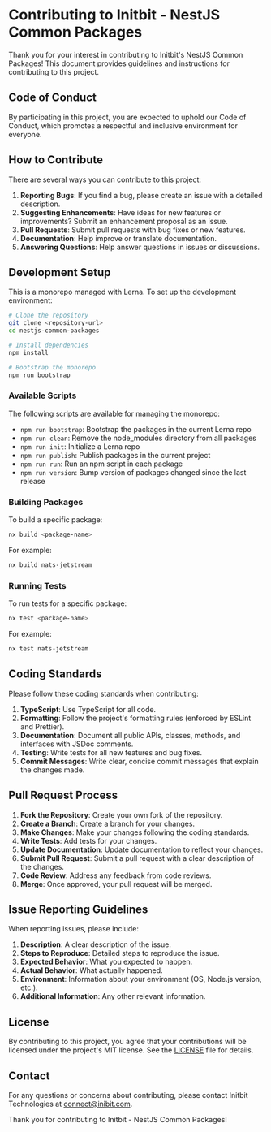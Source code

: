 # Contributing to Initbit - NestJS Common Packages

Thank you for your interest in contributing to Initbit's NestJS Common Packages! This document provides guidelines and instructions for contributing to this project.

## Code of Conduct

By participating in this project, you are expected to uphold our Code of Conduct, which promotes a respectful and inclusive environment for everyone.

## How to Contribute

There are several ways you can contribute to this project:

1. **Reporting Bugs**: If you find a bug, please create an issue with a detailed description.
2. **Suggesting Enhancements**: Have ideas for new features or improvements? Submit an enhancement proposal as an issue.
3. **Pull Requests**: Submit pull requests with bug fixes or new features.
4. **Documentation**: Help improve or translate documentation.
5. **Answering Questions**: Help answer questions in issues or discussions.

## Development Setup

This is a monorepo managed with Lerna. To set up the development environment:

```bash
# Clone the repository
git clone <repository-url>
cd nestjs-common-packages

# Install dependencies
npm install

# Bootstrap the monorepo
npm run bootstrap
```

### Available Scripts

The following scripts are available for managing the monorepo:

- `npm run bootstrap`: Bootstrap the packages in the current Lerna repo
- `npm run clean`: Remove the node_modules directory from all packages
- `npm run init`: Initialize a Lerna repo
- `npm run publish`: Publish packages in the current project
- `npm run run`: Run an npm script in each package
- `npm run version`: Bump version of packages changed since the last release

### Building Packages

To build a specific package:

```bash
nx build <package-name>
```

For example:

```bash
nx build nats-jetstream
```

### Running Tests

To run tests for a specific package:

```bash
nx test <package-name>
```

For example:

```bash
nx test nats-jetstream
```

## Coding Standards

Please follow these coding standards when contributing:

1. **TypeScript**: Use TypeScript for all code.
2. **Formatting**: Follow the project's formatting rules (enforced by ESLint and Prettier).
3. **Documentation**: Document all public APIs, classes, methods, and interfaces with JSDoc comments.
4. **Testing**: Write tests for all new features and bug fixes.
5. **Commit Messages**: Write clear, concise commit messages that explain the changes made.

## Pull Request Process

1. **Fork the Repository**: Create your own fork of the repository.
2. **Create a Branch**: Create a branch for your changes.
3. **Make Changes**: Make your changes following the coding standards.
4. **Write Tests**: Add tests for your changes.
5. **Update Documentation**: Update documentation to reflect your changes.
6. **Submit Pull Request**: Submit a pull request with a clear description of the changes.
7. **Code Review**: Address any feedback from code reviews.
8. **Merge**: Once approved, your pull request will be merged.

## Issue Reporting Guidelines

When reporting issues, please include:

1. **Description**: A clear description of the issue.
2. **Steps to Reproduce**: Detailed steps to reproduce the issue.
3. **Expected Behavior**: What you expected to happen.
4. **Actual Behavior**: What actually happened.
5. **Environment**: Information about your environment (OS, Node.js version, etc.).
6. **Additional Information**: Any other relevant information.

## License

By contributing to this project, you agree that your contributions will be licensed under the project's MIT license. See the [LICENSE](./LICENSE) file for details.

## Contact

For any questions or concerns about contributing, please contact Initbit Technologies at connect@inibit.com.

Thank you for contributing to Initbit - NestJS Common Packages!
